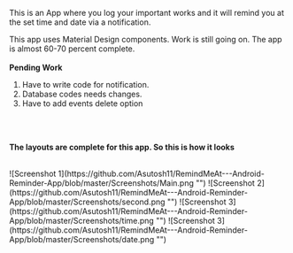 This is an App where you log your important works and it will remind you at the set time and date via a notification.

This app uses Material Design components. Work is still going on. The app is almost 60-70 percent complete. <br>
<br>
<b>Pending Work</b>
1. Have to write code for notification.
2. Database codes needs changes.
3. Have to add events delete option
<br>
<br>

<b>The layouts are complete for this app. So this is how it looks</b>


<br>
![Screenshot 1](https://github.com/Asutosh11/RemindMeAt---Android-Reminder-App/blob/master/Screenshots/Main.png "") 
![Screenshot 2](https://github.com/Asutosh11/RemindMeAt---Android-Reminder-App/blob/master/Screenshots/second.png "")
![Screenshot 3](https://github.com/Asutosh11/RemindMeAt---Android-Reminder-App/blob/master/Screenshots/time.png "")
![Screenshot 3](https://github.com/Asutosh11/RemindMeAt---Android-Reminder-App/blob/master/Screenshots/date.png "")
